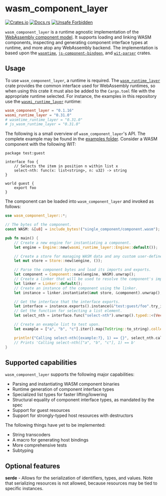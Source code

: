 # wasm_component_layer

[![Crates.io](https://img.shields.io/crates/v/wasm_component_layer.svg)](https://crates.io/crates/wasm_component_layer)
[![Docs.rs](https://docs.rs/wasm_component_layer/badge.svg)](https://docs.rs/wasm_component_layer)
[![Unsafe Forbidden](https://img.shields.io/badge/unsafe-forbidden-success.svg)](https://github.com/rust-secure-code/safety-dance/)

`wasm_component_layer` is a runtime agnostic implementation of the [WebAssembly component model](https://github.com/WebAssembly/component-model).
It supports loading and linking WASM components, inspecting and generating component interface types at runtime, and more atop any WebAssembly backend. The implementation is based upon the [`wasmtime`](https://github.com/bytecodealliance/wasmtime), [`js-component-bindgen`](https://github.com/bytecodealliance/jco), and [`wit-parser`](https://github.com/bytecodealliance/wasm-tools/tree/main) crates.

## Usage

To use `wasm_component_layer`, a runtime is required. The [`wasm_runtime_layer`](https://github.com/DouglasDwyer/wasm_runtime_layer) crate provides the common interface used for WebAssembly runtimes, so when using this crate it must also be added to the `Cargo.toml` file with the appropriate runtime selected. For instance, the examples in this repository use the [`wasmi_runtime_layer`](https://crates.io/crates/wasmi_runtime_layer) runtime:

```toml
wasm_component_layer = "0.1.16"
wasmi_runtime_layer = "0.31.0"
# wasmtime_runtime_layer = "0.31.0"
# js_wasm_runtime_layer = "0.31.0"
```

The following is a small overview of `wasm_component_layer`'s API. The complete example may be found in the [examples folder](/examples). Consider a WASM component with the following WIT:

```wit
package test:guest

interface foo {
    // Selects the item in position n within list x
    select-nth: func(x: list<string>, n: u32) -> string
}

world guest {
    export foo
}
```

The component can be loaded into `wasm_component_layer` and invoked as follows:

```rust
use wasm_component_layer::*;

// The bytes of the component.
const WASM: &[u8] = include_bytes!("single_component/component.wasm");

pub fn main() {
    // Create a new engine for instantiating a component.
    let engine = Engine::new(wasmi_runtime_layer::Engine::default());

    // Create a store for managing WASM data and any custom user-defined state.
    let mut store = Store::new(&engine, ());

    // Parse the component bytes and load its imports and exports.
    let component = Component::new(&engine, WASM).unwrap();
    // Create a linker that will be used to resolve the component's imports, if any.
    let linker = Linker::default();
    // Create an instance of the component using the linker.
    let instance = linker.instantiate(&mut store, &component).unwrap();

    // Get the interface that the interface exports.
    let interface = instance.exports().instance(&"test:guest/foo".try_into().unwrap()).unwrap();
    // Get the function for selecting a list element.
    let select_nth = interface.func("select-nth").unwrap().typed::<(Vec<String>, u32), String>().unwrap();

    // Create an example list to test upon.
    let example = ["a", "b", "c"].iter().map(ToString::to_string).collect::<Vec<_>>();

    println!("Calling select-nth({example:?}, 1) == {}", select_nth.call(&mut store, (example.clone(), 1)).unwrap());
    // Prints 'Calling select-nth(["a", "b", "c"], 1) == b'
}
```

## Supported capabilities

`wasm_component_layer` supports the following major capabilities:

- Parsing and instantiating WASM component binaries
- Runtime generation of component interface types
- Specialized list types for faster lifting/lowering
- Structural equality of component interface types, as mandated by the spec
- Support for guest resources
- Support for strongly-typed host resources with destructors

The following things have yet to be implemented:

- String transcoders
- A macro for generating host bindings
- More comprehensive tests
- Subtyping

## Optional features

**serde** - Allows for the serialization of identifiers, types, and values. Note that serializing resources is not allowed, because resources may be tied to specific instances.